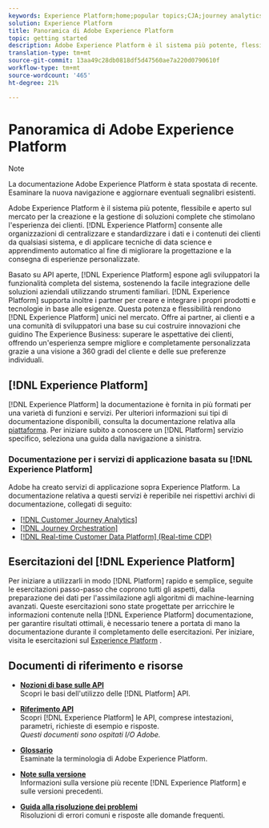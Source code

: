 ```yaml
---
keywords: Experience Platform;home;popular topics;CJA;journey analytics;customer journey analytics;campaign orchestration;orchestration;customer journey;journey;journey orchestration;capability;region
solution: Experience Platform
title: Panoramica di Adobe Experience Platform
topic: getting started
description: Adobe Experience Platform è il sistema più potente, flessibile e aperto sul mercato per la creazione e la gestione di soluzioni complete che stimolano l'esperienza dei clienti. Experience Platform consente alle organizzazioni di centralizzare e standardizzare i dati e i contenuti dei clienti da qualsiasi sistema, e di applicare tecniche di data science e apprendimento automatico al fine di migliorare la progettazione e la consegna di esperienze personalizzate.
translation-type: tm+mt
source-git-commit: 13aa49c28db0818df5d47560ae7a220d0790610f
workflow-type: tm+mt
source-wordcount: '465'
ht-degree: 21%

---
```



# Panoramica di Adobe Experience Platform

>[!NOTE]
>
>La documentazione Adobe Experience Platform è stata spostata di recente. Esaminare la nuova navigazione e aggiornare eventuali segnalibri esistenti.

Adobe Experience Platform è il sistema più potente, flessibile e aperto sul mercato per la creazione e la gestione di soluzioni complete che stimolano l&#39;esperienza dei clienti. [!DNL Experience Platform] consente alle organizzazioni di centralizzare e standardizzare i dati e i contenuti dei clienti da qualsiasi sistema, e di applicare tecniche di data science e apprendimento automatico al fine di migliorare la progettazione e la consegna di esperienze personalizzate.

Basato su API aperte, [!DNL Experience Platform] espone agli sviluppatori la funzionalità completa del sistema, sostenendo la facile integrazione delle soluzioni aziendali utilizzando strumenti familiari. [!DNL Experience Platform] supporta inoltre i partner per creare e integrare i propri prodotti e tecnologie in base alle esigenze. Questa potenza e flessibilità rendono [!DNL Experience Platform] unici nel mercato. Offre ai partner, ai clienti e a una comunità di sviluppatori una base su cui costruire innovazioni che guidino The Experience Business: superare le aspettative dei clienti, offrendo un&#39;esperienza sempre migliore e completamente personalizzata grazie a una visione a 360 gradi del cliente e delle sue preferenze individuali.

## [!DNL Experience Platform] 

[!DNL Experience Platform] la documentazione è fornita in più formati per una varietà di funzioni e servizi. Per ulteriori informazioni sui tipi di documentazione disponibili, consulta la documentazione relativa alla [piattaforma](documentation/overview.md). Per iniziare subito a conoscere un [!DNL Platform] servizio specifico, seleziona una guida dalla navigazione a sinistra.

### Documentazione per i servizi di applicazione basata su [!DNL Experience Platform]

 Adobe ha creato servizi di applicazione sopra  Experience Platform. La documentazione relativa a questi servizi è reperibile nei rispettivi archivi di documentazione, collegati di seguito:

* [[!DNL Customer Journey Analytics]](https://docs.adobe.com/content/help/it-IT/analytics-platform/using/cja-landing.html)
* [[!DNL Journey Orchestration]](https://docs.adobe.com/content/help/it-IT/journeys/using/journey-orchestration-home.html)
* [[!DNL Real-time Customer Data Platform] (Real-time CDP)](../rtcdp/overview.md)

## Esercitazioni del [!DNL Experience Platform]

Per iniziare a utilizzarli in modo [!DNL Platform] rapido e semplice, seguite le esercitazioni passo-passo che coprono tutti gli aspetti, dalla preparazione dei dati per l&#39;assimilazione agli algoritmi di machine-learning avanzati. Queste esercitazioni sono state progettate per arricchire le informazioni contenute nella [!DNL Experience Platform] documentazione, per garantire risultati ottimali, è necessario tenere a portata di mano la documentazione durante il completamento delle esercitazioni. Per iniziare, visita le esercitazioni sul [Experience Platform](https://docs.adobe.com/content/help/it-IT/experience-platform/tutorials/home.html) .

## Documenti di riferimento e risorse

* [**Nozioni di base sulle API**](api-fundamentals.md)\
   Scopri le basi dell&#39;utilizzo delle [!DNL Platform] API.

* [**Riferimento API**](https://www.adobe.io/apis/experienceplatform/home/api-reference.html)\
   Scopri [!DNL Experience Platform] le API, comprese intestazioni, parametri, richieste di esempio e risposte.<br/>*Questi documenti sono ospitati  I/O Adobe.*

* [**Glossario**](glossary.md)\
   Esaminate la terminologia di Adobe Experience Platform.

* [**Note sulla versione**](../release-notes/latest/latest.md)\
   Informazioni sulla versione più recente [!DNL Experience Platform] e sulle versioni precedenti.

* [**Guida alla risoluzione dei problemi**](troubleshooting.md)\
   Risoluzioni di errori comuni e risposte alle domande frequenti.